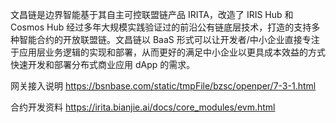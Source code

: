 文昌链是边界智能基于其自主可控联盟链产品 IRITA，改造了 IRIS Hub 和 Cosmos Hub 经过多年大规模实践验证过的前沿公有链底层技术，打造的支持多种智能合约的开放联盟链。文昌链以 BaaS 形式可以让开发者/中小企业直接专注于应用层业务逻辑的实现和部署，从而更好的满足中小企业以更具成本效益的方式快速开发和部署分布式商业应用 dApp 的需求。

网关接入说明 https://bsnbase.com/static/tmpFile/bzsc/openper/7-3-1.html

合约开发资料 https://irita.bianjie.ai/docs/core_modules/evm.html
